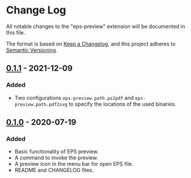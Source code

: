 # Change Log

All notable changes to the "eps-preview" extension will be documented in this file.

The format is based on [Keep a Changelog](https://keepachangelog.com/en/1.0.0/),
and this project adheres to [Semantic Versioning](https://semver.org/spec/v2.0.0.html).

## [0.1.1] - 2021-12-09

### Added

- Two configurations `eps-preview.path.ps2pdf` and `eps-preview.path.pdf2svg` to specify the locations of the used binaries.

[0.1.1]: https://github.com/mkvoya/eps-preview/releases/tag/v0.1.1

## [0.1.0] - 2020-07-19

### Added

- Basic functionality of EPS preview.
- A command to invoke the preview.
- A preview icon in the menu bar for open EPS file.
- README and CHANGELOG files.

[0.1.0]: https://github.com/mkvoya/eps-preview/releases/tag/v0.1.0
